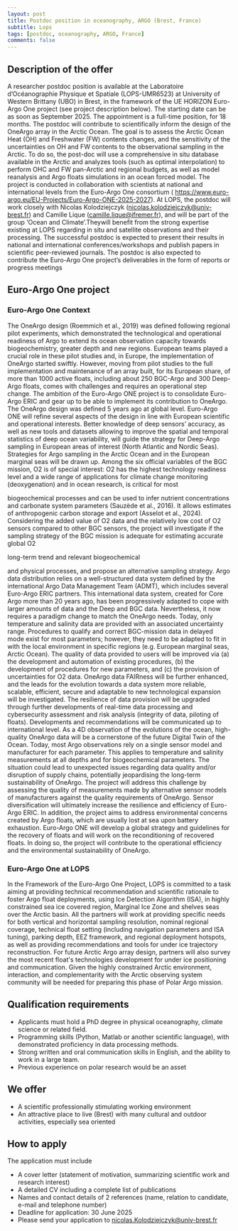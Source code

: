 ```yaml
---
layout: post
title: Postdoc position in oceanography, ARGO (Brest, France)
subtitle: Lops
tags: [postdoc, oceanography, ARGO, France]
comments: false
---
```

## Description of the offer

A researcher postdoc position is available at the Laboratoire d’Océanographie Physique et Spatiale
(LOPS-UMR6523) at University of Western Brittany (UBO) in Brest, in the framework of the UE
HORIZON Euro-Argo One project (see project description below). The starting date can be as soon as
September 2025. The appointment is a full-time position, for 18 months.
The postdoc will contribute to scientifically inform the design of the OneArgo array in the Arctic
Ocean. The goal is to assess the Arctic Ocean Heat (OH) and Freshwater (FW) contents changes, and
the sensitivity of the uncertainties on OH and FW contents to the observational sampling in the
Arctic. To do so, the post-doc will use a comprehensive in situ database available in the Arctic and
analyzes tools (such as optimal interpolation) to perform OHC and FW pan-Arctic and regional
budgets, as well as model reanalysis and Argo floats simulations in an ocean forced model.
The project is conducted in collaboration with scientists at national and international levels from the
Euro-Argo One consortium ( https://www.euro-argo.eu/EU-Projects/Euro-Argo-ONE-2025-2027). At
LOPS, the postdoc will work closely with Nicolas Kolodziejczyk (nicolas.kolodziejczyk@univ-brest.fr)
and Camille Lique (camille.lique@ifremer.fr), and will be part of the group ‘Ocean and
Climate’.Theywill benefit from the strong expertise existing at LOPS regarding in situ and satellite
observations and their processing. The successful postdoc is expected to present their results in
national and international conferences/workshops and publish papers in scientific peer-reviewed
journals. The postdoc is also expected to contribute the Euro-Argo One project’s deliverables in the
form of reports or progress meetings

## Euro-Argo One project
### Euro-Argo One Context

The OneArgo design (Roemmich et al., 2019) was defined following regional pilot experiments, which
demonstrated the technological and operational readiness of Argo to extend its ocean observation
capacity towards biogeochemistry, greater depth and new regions. European teams played a crucial
role in these pilot studies and, in Europe, the implementation of OneArgo started swiftly. However,
moving from pilot studies to the full implementation and maintenance of an array built, for its
European share, of more than 1000 active floats, including about 250 BGC-Argo and 300 Deep-Argo
floats, comes with challenges and requires an operational step change. The ambition of the Euro-Argo
ONE project is to consolidate Euro-Argo ERIC and gear up to be able to implement its contribution to
OneArgo.
The OneArgo design was defined 5 years ago at global level. Euro-Argo ONE will refine several aspects
of the design in line with European scientific and operational interests. Better knowledge of deep
sensors’ accuracy, as well as new tools and datasets allowing to improve the spatial and temporal
statistics of deep ocean variability, will guide the strategy for Deep-Argo sampling in European areas
of interest (North Atlantic and Nordic Seas). Strategies for Argo sampling in the Arctic Ocean and in
the European marginal seas will be drawn up. Among the six official variables of the BGC mission, O2
is of special interest: O2 has the highest technology readiness level and a wide range of applications
for climate change monitoring (deoxygenation) and in ocean research, is critical for most

biogeochemical processes and can be used to infer nutrient concentrations and carbonate system
parameters (Sauzède et al., 2016). It allows estimates of anthropogenic carbon storage and export
(Asselot et al., 2024). Considering the added value of O2 data and the relatively low cost of O2 sensors
compared to other BGC sensors, the project will investigate if the sampling strategy of the BGC
mission is adequate for estimating accurate global O2

long-term trend and relevant biogeochemical

and physical processes, and propose an alternative sampling strategy.
Argo data distribution relies on a well-structured data system defined by the international Argo Data
Management Team (ADMT), which includes several Euro-Argo ERIC partners. This international data
system, created for Core Argo more than 20 years ago, has been progressively adapted to cope with
larger amounts of data and the Deep and BGC data. Nevertheless, it now requires a paradigm change
to match the OneArgo needs. Today, only temperature and salinity data are provided with an
associated uncertainty range. Procedures to qualify and correct BGC-mission data in delayed mode
exist for most parameters; however, they need to be adapted to fit in with the local environment in
specific regions (e.g. European marginal seas, Arctic Ocean). The quality of data provided to users will
be improved via (a) the development and automation of existing procedures, (b) the development of
procedures for new parameters, and (c) the provision of uncertainties for O2 data. OneArgo data
FAIRness will be further enhanced, and the leads for the evolution towards a data system more
reliable, scalable, efficient, secure and adaptable to new technological expansion will be investigated.
The resilience of data provision will be upgraded through further developments of real-time data
processing and cybersecurity assessment and risk analysis (integrity of data, piloting of floats).
Developments and recommendations will be communicated up to international level. As a 4D
observation of the evolutions of the ocean, high-quality OneArgo data will be a cornerstone of the
future Digital Twin of the Ocean.
Today, most Argo observations rely on a single sensor model and manufacturer for each parameter.
This applies to temperature and salinity measurements at all depths and for biogeochemical
parameters. The situation could lead to unexpected issues regarding data quality and/or disruption of
supply chains, potentially jeopardising the long-term sustainability of OneArgo. The project will
address this challenge by assessing the quality of measurements made by alternative sensor models
of manufacturers against the quality requirements of OneArgo. Sensor diversification will ultimately
increase the resilience and efficiency of Euro-Argo ERIC. In addition, the project aims to address
environmental concerns created by Argo floats, which are usually lost at sea upon battery exhaustion.
Euro-Argo ONE will develop a global strategy and guidelines for the recovery of floats and will work
on the reconditioning of recovered floats. In doing so, the project will contribute to the operational
efficiency and the environmental sustainability of OneArgo.

### Euro-Argo One at LOPS

In the Framework of the Euro-Argo One Project, LOPS is committed to a task aiming at providing
technical recommendation and scientific rationale to foster Argo float deployments, using Ice
Detection Algorithm (ISA), in highly constrained sea ice covered region, Marginal Ice Zone and shelves
seas over the Arctic basin. All the partners will work at providing specific needs for both vertical and
horizontal sampling resolution, nominal regional coverage, technical float setting (including
navigation parameters and ISA tuning), parking depth, EEZ framework, and regional deployment
hotspots, as well as providing recommendations and tools for under ice trajectory reconstruction. For
future Arctic Argo array design, partners will also survey the most recent float's technologies
development for under ice positioning and communication. Given the highly constrained Arctic
environment, interaction, and complementarity with the Arctic observing system community will be
needed for preparing this phase of Polar Argo mission.

## Qualification requirements

* Applicants must hold a PhD degree in physical oceanography, climate science or related field.
* Programming skills (Python, Matlab or another scientific language), with demonstrated
proficiency in data processing methods.
* Strong written and oral communication skills in English, and the ability to work in a large
team.
* Previous experience on polar research would be an asset

## We offer

* A scientific professionally stimulating working environment
* An attractive place to live (Brest) with many cultural and outdoor activities, especially sea
oriented

## How to apply

The application must include
* A cover letter (statement of motivation, summarizing scientific work and research interest)
* A detailed CV including a complete list of publications
* Names and contact details of 2 references (name, relation to candidate, e-mail and telephone
number)
* Deadline for application: 30 June 2025
* Please send your application to nicolas.Kolodziejczyk@univ-brest.fr

